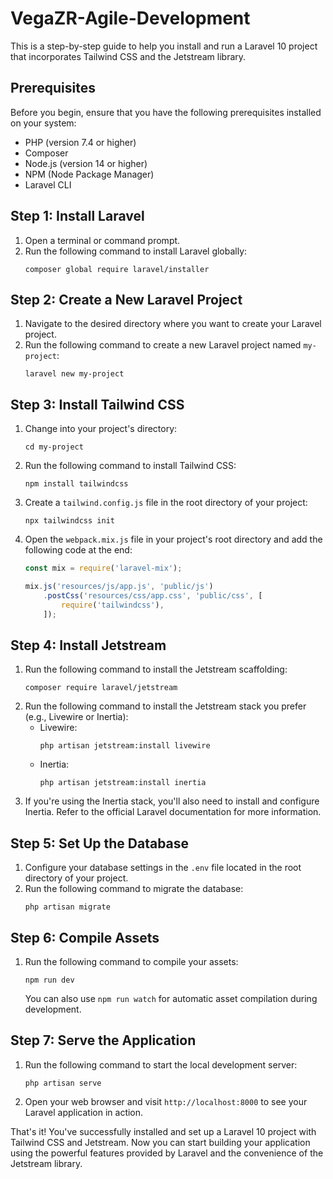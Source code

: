 # VegaZR-Agile-Development

This is a step-by-step guide to help you install and run a Laravel 10 project that incorporates Tailwind CSS and the Jetstream library.

## Prerequisites

Before you begin, ensure that you have the following prerequisites installed on your system:

- PHP (version 7.4 or higher)
- Composer
- Node.js (version 14 or higher)
- NPM (Node Package Manager)
- Laravel CLI

## Step 1: Install Laravel

1. Open a terminal or command prompt.
2. Run the following command to install Laravel globally:
   ```
   composer global require laravel/installer
   ```

## Step 2: Create a New Laravel Project

1. Navigate to the desired directory where you want to create your Laravel project.
2. Run the following command to create a new Laravel project named `my-project`:
   ```
   laravel new my-project
   ```

## Step 3: Install Tailwind CSS

1. Change into your project's directory:
   ```
   cd my-project
   ```
2. Run the following command to install Tailwind CSS:
   ```
   npm install tailwindcss
   ```
3. Create a `tailwind.config.js` file in the root directory of your project:
   ```
   npx tailwindcss init
   ```
4. Open the `webpack.mix.js` file in your project's root directory and add the following code at the end:
   ```javascript
   const mix = require('laravel-mix');
   
   mix.js('resources/js/app.js', 'public/js')
       .postCss('resources/css/app.css', 'public/css', [
           require('tailwindcss'),
       ]);
   ```

## Step 4: Install Jetstream

1. Run the following command to install the Jetstream scaffolding:
   ```
   composer require laravel/jetstream
   ```
2. Run the following command to install the Jetstream stack you prefer (e.g., Livewire or Inertia):
   - Livewire:
     ```
     php artisan jetstream:install livewire
     ```
   - Inertia:
     ```
     php artisan jetstream:install inertia
     ```
3. If you're using the Inertia stack, you'll also need to install and configure Inertia. Refer to the official Laravel documentation for more information.

## Step 5: Set Up the Database

1. Configure your database settings in the `.env` file located in the root directory of your project.
2. Run the following command to migrate the database:
   ```
   php artisan migrate
   ```

## Step 6: Compile Assets

1. Run the following command to compile your assets:
   ```
   npm run dev
   ```
   You can also use `npm run watch` for automatic asset compilation during development.

## Step 7: Serve the Application

1. Run the following command to start the local development server:
   ```
   php artisan serve
   ```
2. Open your web browser and visit `http://localhost:8000` to see your Laravel application in action.

That's it! You've successfully installed and set up a Laravel 10 project with Tailwind CSS and Jetstream. Now you can start building your application using the powerful features provided by Laravel and the convenience of the Jetstream library.
